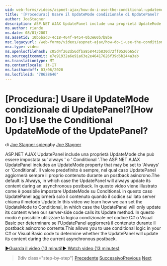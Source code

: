 ```yaml
---
uid: web-forms/videos/aspnet-ajax/how-do-i-use-the-conditional-updatemode-of-the-updatepanel
title: '[Procedura:] Usare il UpdateMode condizionale di UpdatePanel? | Microsoft Docs'
author: JoeStagner
description: ASP.NET AJAX UpdatePanel include una proprietà UpdateMode che può essere impostata su' always ' o ' Conditional '. Il valore predefinito è sempre, nel qual caso UpdatePan...
ms.author: riande
ms.date: 08/01/2007
ms.assetid: 10b5bad3-4c18-464f-9454-0b3e60b7b8be
msc.legacyurl: /web-forms/videos/aspnet-ajax/how-do-i-use-the-conditional-updatemode-of-the-updatepanel
msc.type: video
ms.openlocfilehash: c05d4f262d56dfba858443b830d72ff0520b65d7
ms.sourcegitcommit: e7e91932a6e91a63e2e46417626f39d6b244a3ab
ms.translationtype: MT
ms.contentlocale: it-IT
ms.lasthandoff: 03/06/2020
ms.locfileid: "78628646"
---
```

# <a name="how-do-i-use-the-conditional-updatemode-of-the-updatepanel"></a><span data-ttu-id="e8b0d-105">[Procedura:] Usare il UpdateMode condizionale di UpdatePanel?</span><span class="sxs-lookup"><span data-stu-id="e8b0d-105">[How Do I:] Use the Conditional UpdateMode of the UpdatePanel?</span></span>

<span data-ttu-id="e8b0d-106">di [Joe Stagner spiega](https://github.com/JoeStagner)</span><span class="sxs-lookup"><span data-stu-id="e8b0d-106">by [Joe Stagner](https://github.com/JoeStagner)</span></span>

<span data-ttu-id="e8b0d-107">ASP.NET AJAX UpdatePanel include una proprietà UpdateMode che può essere impostata su' always ' o ' Conditional '.</span><span class="sxs-lookup"><span data-stu-id="e8b0d-107">The ASP.NET AJAX UpdatePanel includes an UpdateMode property that may be set to 'Always' or 'Conditional'.</span></span> <span data-ttu-id="e8b0d-108">Il valore predefinito è sempre, nel qual caso UpdatePanel aggiornerà sempre il proprio contenuto durante un postback asincrono.</span><span class="sxs-lookup"><span data-stu-id="e8b0d-108">The default is Always, in which case the UpdatePanel will always update its content during an asynchronous postback.</span></span> <span data-ttu-id="e8b0d-109">In questo video viene illustrato come è possibile impostare UpdateMode su Conditional. in questo caso UpdatePanel aggiornerà solo il contenuto quando il codice sul lato server chiama il metodo Update.</span><span class="sxs-lookup"><span data-stu-id="e8b0d-109">In this video we learn how we can set the UpdateMode to Conditional, in which case the UpdatePanel will only update its content when our server-side code calls its Update method.</span></span> <span data-ttu-id="e8b0d-110">In questo modo è possibile utilizzare la logica condizionale nel codice C# o Visual Basic per determinare se l'UpdatePanel aggiornerà il contenuto durante il postback asincrono corrente.</span><span class="sxs-lookup"><span data-stu-id="e8b0d-110">This allows you to use conditional logic in your C# or Visual Basic code to determine whether the UpdatePanel will update its content during the current asynchronous postback.</span></span>

[<span data-ttu-id="e8b0d-111">&#9654;Guarda il video (13 minuti)</span><span class="sxs-lookup"><span data-stu-id="e8b0d-111">&#9654; Watch video (13 minutes)</span></span>](https://channel9.msdn.com/Blogs/ASP-NET-Site-Videos/how-do-i-use-the-conditional-updatemode-of-the-updatepanel)

> [!div class="step-by-step"]
> <span data-ttu-id="e8b0d-112">[Precedente](how-do-i-determine-whether-an-asynchronous-postback-has-occurred.md)
> [Successivo](how-do-i-implement-the-persistent-communications-pattern-with-the-updatepanel.md)</span><span class="sxs-lookup"><span data-stu-id="e8b0d-112">[Previous](how-do-i-determine-whether-an-asynchronous-postback-has-occurred.md)
[Next](how-do-i-implement-the-persistent-communications-pattern-with-the-updatepanel.md)</span></span>
